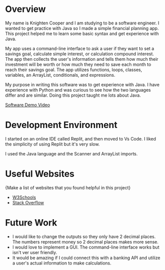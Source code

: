 # Overview

My name is Knighten Cooper and I am studying to be a software engineer. I wanted to get practice with Java so 
I made a simple financial planning app. This project helped me to learn some basic syntax and get experience 
with Java.

My app uses a command-line interface to ask a user if they want to set a savings goal, calculate simple interest,
or calculation compound interest. The app then collects the user's information and tells them how much their 
investment will be worth or how much they need to save each month to reach their savings goal. The app utilizes
functions, loops, classes, variables, an ArrayList, conditionals, and expressions.

My purpose in writing this software was to get experience with Java. I have experience with Python and was curious
to see how the two languages differ and are similar. Doing this project taught me lots about Java.

[Software Demo Video](http://youtu.be/TVgfCO_pgko?hd=1)

# Development Environment

I started on an online IDE called Replit, and then moved to Vs Code. I liked the simplicity of using Replit but it's very slow.

I used the Java language and the Scanner and ArrayList imports.

# Useful Websites

{Make a list of websites that you found helpful in this project}
* [W3Schools](https://www.w3schools.com)
* [Stack Overflow](https://stackoverflow.com)

# Future Work

* I would like to change the outputs so they only have 2 decimal places. The numbers represent money so 2 decimal
places makes more sense.
* I would love to implement a GUI. The command-line interface works but isn't ver user friendly.
* It would be amazing if I could connect this with a banking API and utilize a user's actual information to 
make calculations.